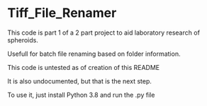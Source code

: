 # Tiff_File_Renamer

This code is part 1 of a 2 part project to aid laboratory research of spheroids.

Usefull for batch file renaming based on folder information.

This code is untested as of creation of this README

It is also undocumented, but that is the next step.

To use it, just install Python 3.8 and run the .py file

